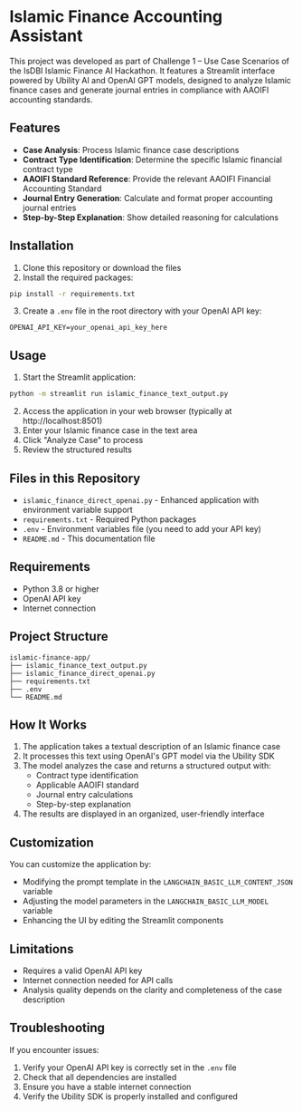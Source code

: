 # Islamic Finance Accounting Assistant

This project was developed as part of Challenge 1 – Use Case Scenarios of the IsDBI Islamic Finance AI Hackathon.
It features a Streamlit interface powered by Ubility AI and OpenAI GPT models, designed to analyze Islamic finance cases and generate journal entries in compliance with AAOIFI accounting standards.

## Features

- **Case Analysis**: Process Islamic finance case descriptions
- **Contract Type Identification**: Determine the specific Islamic financial contract type
- **AAOIFI Standard Reference**: Provide the relevant AAOIFI Financial Accounting Standard
- **Journal Entry Generation**: Calculate and format proper accounting journal entries
- **Step-by-Step Explanation**: Show detailed reasoning for calculations

## Installation

1. Clone this repository or download the files
2. Install the required packages:

```bash
pip install -r requirements.txt
```

3. Create a `.env` file in the root directory with your OpenAI API key:

```
OPENAI_API_KEY=your_openai_api_key_here
```

## Usage

1. Start the Streamlit application:

```bash
python -m streamlit run islamic_finance_text_output.py
```

2. Access the application in your web browser (typically at http://localhost:8501)
3. Enter your Islamic finance case in the text area
4. Click "Analyze Case" to process
5. Review the structured results

## Files in this Repository

- `islamic_finance_direct_openai.py` - Enhanced application with environment variable support
- `requirements.txt` - Required Python packages
- `.env` - Environment variables file (you need to add your API key)
- `README.md` - This documentation file

## Requirements

- Python 3.8 or higher
- OpenAI API key
- Internet connection

## Project Structure

```
islamic-finance-app/
├── islamic_finance_text_output.py
├── islamic_finance_direct_openai.py
├── requirements.txt
├── .env
└── README.md
```

## How It Works

1. The application takes a textual description of an Islamic finance case
2. It processes this text using OpenAI's GPT model via the Ubility SDK
3. The model analyzes the case and returns a structured output with:
   - Contract type identification
   - Applicable AAOIFI standard
   - Journal entry calculations
   - Step-by-step explanation
4. The results are displayed in an organized, user-friendly interface

## Customization

You can customize the application by:

- Modifying the prompt template in the `LANGCHAIN_BASIC_LLM_CONTENT_JSON` variable
- Adjusting the model parameters in the `LANGCHAIN_BASIC_LLM_MODEL` variable
- Enhancing the UI by editing the Streamlit components

## Limitations

- Requires a valid OpenAI API key
- Internet connection needed for API calls
- Analysis quality depends on the clarity and completeness of the case description

## Troubleshooting

If you encounter issues:

1. Verify your OpenAI API key is correctly set in the `.env` file
2. Check that all dependencies are installed
3. Ensure you have a stable internet connection
4. Verify the Ubility SDK is properly installed and configured


